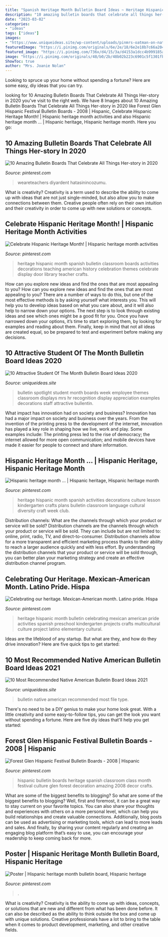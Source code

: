 ```yaml
---
title: "Spanish Heritage Month Bulletin Board Ideas ~ Heritage Hispanic Month Spanish Bulletin Classroom Boards Activities Decorations Teaching American History Celebration Themes Celebrate Display Door Library Teacher Crafts"
description: "10 amazing bulletin boards that celebrate all things her-story in 2020"
date: "2023-03-02"
categories:
- "ideas"
tags: ["ideas"]
images:
- "https://www.uniqueideas.site/wp-content/uploads/pinmrs-oatman-on-native-style-pinterest-native-style.jpg"
featuredImage: "https://i.pinimg.com/originals/6e/2e/18/6e2e18b7c66a2043e10665b7d1a89e36.jpg"
featured_image: "https://i.pinimg.com/736x/d4/15/3a/d4153a1dcc4b999185a0f559a5b7631b--hispanic-heritage.jpg"
image: "https://i.pinimg.com/originals/48/b0/2b/48b02b223c6901c5f1301fb8042c321f.png"
ShowToc: true
author: "Mrs. Joanie Nolan"
---
```



Looking to spruce up your home without spending a fortune? Here are some easy, diy ideas that you can try. 

	

		
looking for 10 Amazing Bulletin Boards That Celebrate All Things Her-story in 2020 you've visit to the right web. We have 8 Images about 10 Amazing Bulletin Boards That Celebrate All Things Her-story in 2020 like Forest Glen Hispanic Festival Bulletin Boards - 2008 | Hispanic, Celebrate Hispanic Heritage Month! | Hispanic heritage month activities and also Hispanic heritage month … | Hispanic heritage, Hispanic heritage month. Here you go:
		
    
## 10 Amazing Bulletin Boards That Celebrate All Things Her-story In 2020

<img loading=lazy src="https://i.pinimg.com/originals/48/b0/2b/48b02b223c6901c5f1301fb8042c321f.png" onerror="this.onerror=null;this.src='https://tse2.mm.bing.net/th?id=OIP.eUeQIchkPChP7cEOs7fJWAHaHa&amp;pid=15.1';" alt="10 Amazing Bulletin Boards That Celebrate All Things Her-story in 2020">

_Source: pinterest.com_

>weareteachers diyardent hatasinincozumu. 

	

What is creativity?
Creativity is a term used to describe the ability to come up with ideas that are not just single-minded, but also allow you to make connections between them. Creative people often rely on their own intuition and their creativity in order to come up with new solutions or concepts.

    
## Celebrate Hispanic Heritage Month! | Hispanic Heritage Month Activities

<img loading=lazy src="https://i.pinimg.com/originals/e2/07/b2/e207b28f4876d64aa946bec3752d929b.jpg" onerror="this.onerror=null;this.src='https://tse2.mm.bing.net/th?id=OIP.LA0g7kUvUHioYpn8Q18r0QHaHa&amp;pid=15.1';" alt="Celebrate Hispanic Heritage Month! | Hispanic heritage month activities">

_Source: pinterest.com_

>heritage hispanic month spanish bulletin classroom boards activities decorations teaching american history celebration themes celebrate display door library teacher crafts. 

	

How can you explore new ideas and find the ones that are most appealing to you?
How can you explore new ideas and find the ones that are most appealing to you? There are a number of ways to do this, but one of the most effective methods is by asking yourself what interests you. This will help you to develop ideas based on what you care about, and it will also help to narrow down your options. The next step is to look through existing ideas and see which ones might be a good fit for you. Once you have narrowed down your options, it’s time to start exploring them, by looking for examples and reading about them. Finally, keep in mind that not all ideas are created equal, so be prepared to test and experiment before making any decisions.

    
## 10 Attractive Student Of The Month Bulletin Board Ideas 2020

<img loading=lazy src="https://www.uniqueideas.site/wp-content/uploads/mrs-qs-music-blog-look-whos-in-the-spotlight-music-education.jpg" onerror="this.onerror=null;this.src='https://tse4.mm.bing.net/th?id=OIP.b0yYY7Cydg2-3Ohh9Ap9cwHaJ4&amp;pid=15.1';" alt="10 Attractive Student Of The Month Bulletin Board Ideas 2020">

_Source: uniqueideas.site_

>bulletin spotlight student month boards week employee themes classroom displays mrs hr recognition display appreciation examples decorations staff attractive bullentin. 

	

What impact has innovation had on society and business?
Innovation has had a major impact on society and business over the years. From the invention of the printing press to the development of the internet, innovation has played a key role in shaping how we live, work and play. Some examples include: The printing press led to the rise of democracy; the internet allowed for more open communication; and mobile devices have made it easier for people to connect and share information.

    
## Hispanic Heritage Month … | Hispanic Heritage, Hispanic Heritage Month

<img loading=lazy src="https://i.pinimg.com/originals/6e/2e/18/6e2e18b7c66a2043e10665b7d1a89e36.jpg" onerror="this.onerror=null;this.src='https://tse4.mm.bing.net/th?id=OIP.Q5mdFSrIvj5IdhDdRHIBAAHaFj&amp;pid=15.1';" alt="Hispanic heritage month … | Hispanic heritage, Hispanic heritage month">

_Source: pinterest.com_

>heritage hispanic month spanish activities decorations culture lesson kindergarten crafts plans bulletin classroom language cultural diversity craft week club. 

	

Distribution channels: What are the channels through which your product or service will be sold?
Distribution channels are the channels through which your product or service will be sold. They can include but are not limited to: online, print, radio, TV, and direct-to-consumer. Distribution channels allow for a more transparent and efficient marketing process thanks to their ability to reach a larger audience quickly and with less effort. By understanding the distribution channels that your product or service will be sold through, you can better plan your marketing strategy and create an effective distribution channel program.

    
## Celebrating Our Heritage. Mexican-American Month. Latino Pride. Hispa

<img loading=lazy src="https://i.pinimg.com/originals/77/96/3b/77963bb486cc82b5c854060529d25a4c.jpg" onerror="this.onerror=null;this.src='https://tse4.mm.bing.net/th?id=OIP.qkGTgPl1JnpwpZUIIyQ7NQHaFj&amp;pid=15.1';" alt="Celebrating our heritage. Mexican-American month. Latino pride. Hispa">

_Source: pinterest.com_

>heritage hispanic month bulletin celebrating mexican american pride activities spanish preschool kindergarten projects crafts multicultural culture project latino elementary cultural. 

	

Ideas are the lifeblood of any startup. But what are they, and how do they drive innovation? Here are five quick tips to get started: 

    
## 10 Most Recommended Native American Bulletin Board Ideas 2021

<img loading=lazy src="https://www.uniqueideas.site/wp-content/uploads/pinmrs-oatman-on-native-style-pinterest-native-style.jpg" onerror="this.onerror=null;this.src='https://tse2.mm.bing.net/th?id=OIP.1M7hVG2BoN2BFyHq8ucOBwHaFj&amp;pid=15.1';" alt="10 Most Recommended Native American Bulletin Board Ideas 2021">

_Source: uniqueideas.site_

>bulletin native american recommended most file type. 

	

There's no need to be a DIY genius to make your home look great. With a little creativity and some easy-to-follow tips, you can get the look you want without spending a fortune. Here are five diy ideas that'll help you get started:  

    
## Forest Glen Hispanic Festival Bulletin Boards - 2008 | Hispanic

<img loading=lazy src="https://i.pinimg.com/736x/0d/9f/09/0d9f09c6a2b41bd0949e54d871866d66--hispanic-heritage-spanish-classroom.jpg" onerror="this.onerror=null;this.src='https://tse1.mm.bing.net/th?id=OIP.UixTN2TInbdbVpv1bx8i0QHaLG&amp;pid=15.1';" alt="Forest Glen Hispanic Festival Bulletin Boards - 2008 | Hispanic">

_Source: pinterest.com_

>hispanic bulletin boards heritage spanish classroom class month festival culture glen forest decoration amazing 2008 decor crafts. 

	

What are some of the biggest benefits to blogging?
So what are some of the biggest benefits to blogging? Well, first and foremost, it can be a great way to stay current on your favorite topics. You can also share your thoughts and experiences with others on a more personal level, which can help you build relationships and create valuable connections. Additionally, blog posts can be used as advertising or marketing tools, which can lead to more leads and sales. And finally, by sharing your content regularly and creating an engaging blog platform that’s easy to use, you can encourage your readership to keep coming back for more.

    
## Poster | Hispanic Heritage Month Bulletin Board, Hispanic Heritage

<img loading=lazy src="https://i.pinimg.com/736x/d4/15/3a/d4153a1dcc4b999185a0f559a5b7631b--hispanic-heritage.jpg" onerror="this.onerror=null;this.src='https://tse1.mm.bing.net/th?id=OIP.k6c9bgZ5ZC-j0QWpfGsj1AHaJQ&amp;pid=15.1';" alt="Poster | Hispanic heritage month bulletin board, Hispanic heritage">

_Source: pinterest.com_

>. 

	

What is creativity?
Creativity is the ability to come up with ideas, concepts, or solutions that are new and different from what has been done before. It can also be described as the ability to think outside the box and come up with unique solutions. Creative professionals have a lot to bring to the table when it comes to product development, marketing, and other creative fields.

